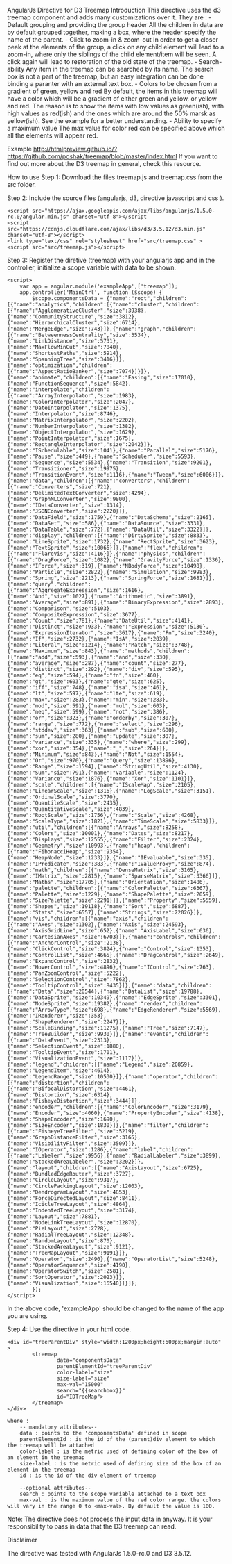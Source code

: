 AngularJs Directive for D3 Treemap
Introduction
	This directive uses the d3 treemap component and adds many customizations over it. They are :
	- Default grouping and providing the group header 
		All the children in data are by default grouped together, making a box, where the header specify the name of the parent.
	- Click to zoom-in & zoom-out
		In order to get a closer peak at the elements of the group, a click on any child element will lead to a zoom-in, where only the siblings of the child element/item will be seen. 
		A click again will lead to restoration of the old state of the treemap.
	- Search-ability
		Any item in the treemap can be searched by its name. The search box is not a part of the treemap, but an easy integration can be done binding a paranter with an external text box.
	- Colors to be chosen from a gradient of green, yellow and red
		By default, the items in this treemap will have a color which will be a gradient of either green and yellow, or yellow and red.
		The reason is to show the items with low values as green(ish), with high values as red(ish) and the ones which are around the 50% marsk as yellow(ish).
		See the example for a better understanding.
	- Ability to specify a maximum value
		The max value for color red can be specified above which all the elements will appear red.
		
Example
http://htmlpreview.github.io/?https://github.com/poshak/treemap/blob/master/index.html
	If you want to find out more about the D3 treemap in general, check this resource.

How to use
Step 1:
Download the files treemap.js and treemap.css from the src folder.

Step 2:
Include the source files (angularjs, d3, directive javascript and css ).

    <script src="https://ajax.googleapis.com/ajax/libs/angularjs/1.5.0-rc.0/angular.min.js" charset="utf-8"></script
	<script src="https://cdnjs.cloudflare.com/ajax/libs/d3/3.5.12/d3.min.js" charset="utf-8"></script>
	<link type="text/css" rel="stylesheet" href="src/treemap.css" >
	<script src="src/treemap.js"></script>
	
Step 3:
Register the diretive (treemap) with your angularjs app and in the controller, initialize a scope variable with data to be shown.

	<script>
		var app = angular.module('exampleApp',['treemap']);
		app.controller('MainCtrl', function ($scope) {
			$scope.componentsData = {"name":"root","children":[{"name":"analytics","children":[{"name":"cluster","children":[{"name":"AgglomerativeCluster","size":3938},{"name":"CommunityStructure","size":3812},{"name":"HierarchicalCluster","size":6714},{"name":"MergeEdge","size":743}]},{"name":"graph","children":[{"name":"BetweennessCentrality","size":3534},{"name":"LinkDistance","size":5731},{"name":"MaxFlowMinCut","size":7840},{"name":"ShortestPaths","size":5914},{"name":"SpanningTree","size":3416}]},{"name":"optimization","children":[{"name":"AspectRatioBanker","size":7074}]}]},{"name":"animate","children":[{"name":"Easing","size":17010},{"name":"FunctionSequence","size":5842},{"name":"interpolate","children":[{"name":"ArrayInterpolator","size":1983},{"name":"ColorInterpolator","size":2047},{"name":"DateInterpolator","size":1375},{"name":"Interpolator","size":8746},{"name":"MatrixInterpolator","size":2202},{"name":"NumberInterpolator","size":1382},{"name":"ObjectInterpolator","size":1629},{"name":"PointInterpolator","size":1675},{"name":"RectangleInterpolator","size":2042}]},{"name":"ISchedulable","size":1041},{"name":"Parallel","size":5176},{"name":"Pause","size":449},{"name":"Scheduler","size":5593},{"name":"Sequence","size":5534},{"name":"Transition","size":9201},{"name":"Transitioner","size":19975},{"name":"TransitionEvent","size":1116},{"name":"Tween","size":6006}]},{"name":"data","children":[{"name":"converters","children":[{"name":"Converters","size":721},{"name":"DelimitedTextConverter","size":4294},{"name":"GraphMLConverter","size":9800},{"name":"IDataConverter","size":1314},{"name":"JSONConverter","size":2220}]},{"name":"DataField","size":1759},{"name":"DataSchema","size":2165},{"name":"DataSet","size":586},{"name":"DataSource","size":3331},{"name":"DataTable","size":772},{"name":"DataUtil","size":3322}]},{"name":"display","children":[{"name":"DirtySprite","size":8833},{"name":"LineSprite","size":1732},{"name":"RectSprite","size":3623},{"name":"TextSprite","size":10066}]},{"name":"flex","children":[{"name":"FlareVis","size":4116}]},{"name":"physics","children":[{"name":"DragForce","size":1082},{"name":"GravityForce","size":1336},{"name":"IForce","size":319},{"name":"NBodyForce","size":10498},{"name":"Particle","size":2822},{"name":"Simulation","size":9983},{"name":"Spring","size":2213},{"name":"SpringForce","size":1681}]},{"name":"query","children":[{"name":"AggregateExpression","size":1616},{"name":"And","size":1027},{"name":"Arithmetic","size":3891},{"name":"Average","size":891},{"name":"BinaryExpression","size":2893},{"name":"Comparison","size":5103},{"name":"CompositeExpression","size":3677},{"name":"Count","size":781},{"name":"DateUtil","size":4141},{"name":"Distinct","size":933},{"name":"Expression","size":5130},{"name":"ExpressionIterator","size":3617},{"name":"Fn","size":3240},{"name":"If","size":2732},{"name":"IsA","size":2039},{"name":"Literal","size":1214},{"name":"Match","size":3748},{"name":"Maximum","size":843},{"name":"methods","children":[{"name":"add","size":593},{"name":"and","size":330},{"name":"average","size":287},{"name":"count","size":277},{"name":"distinct","size":292},{"name":"div","size":595},{"name":"eq","size":594},{"name":"fn","size":460},{"name":"gt","size":603},{"name":"gte","size":625},{"name":"iff","size":748},{"name":"isa","size":461},{"name":"lt","size":597},{"name":"lte","size":619},{"name":"max","size":283},{"name":"min","size":283},{"name":"mod","size":591},{"name":"mul","size":603},{"name":"neq","size":599},{"name":"not","size":386},{"name":"or","size":323},{"name":"orderby","size":307},{"name":"range","size":772},{"name":"select","size":296},{"name":"stddev","size":363},{"name":"sub","size":600},{"name":"sum","size":280},{"name":"update","size":307},{"name":"variance","size":335},{"name":"where","size":299},{"name":"xor","size":354},{"name":"_","size":264}]},{"name":"Minimum","size":843},{"name":"Not","size":1554},{"name":"Or","size":970},{"name":"Query","size":13896},{"name":"Range","size":1594},{"name":"StringUtil","size":4130},{"name":"Sum","size":791},{"name":"Variable","size":1124},{"name":"Variance","size":1876},{"name":"Xor","size":1101}]},{"name":"scale","children":[{"name":"IScaleMap","size":2105},{"name":"LinearScale","size":1316},{"name":"LogScale","size":3151},{"name":"OrdinalScale","size":3770},{"name":"QuantileScale","size":2435},{"name":"QuantitativeScale","size":4839},{"name":"RootScale","size":1756},{"name":"Scale","size":4268},{"name":"ScaleType","size":1821},{"name":"TimeScale","size":5833}]},{"name":"util","children":[{"name":"Arrays","size":8258},{"name":"Colors","size":10001},{"name":"Dates","size":8217},{"name":"Displays","size":12555},{"name":"Filter","size":2324},{"name":"Geometry","size":10993},{"name":"heap","children":[{"name":"FibonacciHeap","size":9354},{"name":"HeapNode","size":1233}]},{"name":"IEvaluable","size":335},{"name":"IPredicate","size":383},{"name":"IValueProxy","size":874},{"name":"math","children":[{"name":"DenseMatrix","size":3165},{"name":"IMatrix","size":2815},{"name":"SparseMatrix","size":3366}]},{"name":"Maths","size":17705},{"name":"Orientation","size":1486},{"name":"palette","children":[{"name":"ColorPalette","size":6367},{"name":"Palette","size":1229},{"name":"ShapePalette","size":2059},{"name":"SizePalette","size":2291}]},{"name":"Property","size":5559},{"name":"Shapes","size":19118},{"name":"Sort","size":6887},{"name":"Stats","size":6557},{"name":"Strings","size":22026}]},{"name":"vis","children":[{"name":"axis","children":[{"name":"Axes","size":1302},{"name":"Axis","size":24593},{"name":"AxisGridLine","size":652},{"name":"AxisLabel","size":636},{"name":"CartesianAxes","size":6703}]},{"name":"controls","children":[{"name":"AnchorControl","size":2138},{"name":"ClickControl","size":3824},{"name":"Control","size":1353},{"name":"ControlList","size":4665},{"name":"DragControl","size":2649},{"name":"ExpandControl","size":2832},{"name":"HoverControl","size":4896},{"name":"IControl","size":763},{"name":"PanZoomControl","size":5222},{"name":"SelectionControl","size":7862},{"name":"TooltipControl","size":8435}]},{"name":"data","children":[{"name":"Data","size":20544},{"name":"DataList","size":19788},{"name":"DataSprite","size":10349},{"name":"EdgeSprite","size":3301},{"name":"NodeSprite","size":19382},{"name":"render","children":[{"name":"ArrowType","size":698},{"name":"EdgeRenderer","size":5569},{"name":"IRenderer","size":353},{"name":"ShapeRenderer","size":2247}]},{"name":"ScaleBinding","size":11275},{"name":"Tree","size":7147},{"name":"TreeBuilder","size":9930}]},{"name":"events","children":[{"name":"DataEvent","size":2313},{"name":"SelectionEvent","size":1880},{"name":"TooltipEvent","size":1701},{"name":"VisualizationEvent","size":1117}]},{"name":"legend","children":[{"name":"Legend","size":20859},{"name":"LegendItem","size":4614},{"name":"LegendRange","size":10530}]},{"name":"operator","children":[{"name":"distortion","children":[{"name":"BifocalDistortion","size":4461},{"name":"Distortion","size":6314},{"name":"FisheyeDistortion","size":3444}]},{"name":"encoder","children":[{"name":"ColorEncoder","size":3179},{"name":"Encoder","size":4060},{"name":"PropertyEncoder","size":4138},{"name":"ShapeEncoder","size":1690},{"name":"SizeEncoder","size":1830}]},{"name":"filter","children":[{"name":"FisheyeTreeFilter","size":5219},{"name":"GraphDistanceFilter","size":3165},{"name":"VisibilityFilter","size":3509}]},{"name":"IOperator","size":1286},{"name":"label","children":[{"name":"Labeler","size":9956},{"name":"RadialLabeler","size":3899},{"name":"StackedAreaLabeler","size":3202}]},{"name":"layout","children":[{"name":"AxisLayout","size":6725},{"name":"BundledEdgeRouter","size":3727},{"name":"CircleLayout","size":9317},{"name":"CirclePackingLayout","size":12003},{"name":"DendrogramLayout","size":4853},{"name":"ForceDirectedLayout","size":8411},{"name":"IcicleTreeLayout","size":4864},{"name":"IndentedTreeLayout","size":3174},{"name":"Layout","size":7881},{"name":"NodeLinkTreeLayout","size":12870},{"name":"PieLayout","size":2728},{"name":"RadialTreeLayout","size":12348},{"name":"RandomLayout","size":870},{"name":"StackedAreaLayout","size":9121},{"name":"TreeMapLayout","size":9191}]},{"name":"Operator","size":2490},{"name":"OperatorList","size":5248},{"name":"OperatorSequence","size":4190},{"name":"OperatorSwitch","size":2581},{"name":"SortOperator","size":2023}]},{"name":"Visualization","size":16540}]}]};
			});
	</script>

In the above code, 'exampleApp' should be changed to the name of the app you are using.

Step 4:
Use the <treemap> directive in your html code. 

	<div id="treeParentDiv" style="width:1200px;height:600px;margin:auto" >
            <treemap
                    data="componentsData"
                    parentElementId="treeParentDiv"
					color-label="size"
                    size-label="size"
					max-val="15000"
                    search="{{searchbox}}"
					id="IDTreeMap">
            </treemap>
	</div>
	
	where :
		-- mandatory attributes--
		data : points to the 'componentsData' defined in scope
		parentElementId : is the id of the (parent)div element to which the treemap will be attached 
		color-label : is the metric used of defining color of the box of an element in the treemap
		size-label : is the metric used of defining size of the box of an element in the treemap 
		id : is the id of the div element of treemap
		
		--optional attributes--
		search : points to the scope variable attached to a text box 
		max-val : is the maximum value of the red color range. the colors will vary in the range 0 to <max-val>. By default the value is 100.
		
Note: The directive does not process the input data in anyway. It is your responsibility to pass in data that the D3 treemap can read.

Disclaimer

The directive was tested with AngularJs 1.5.0-rc.0 and D3 3.5.12.
		

	
 
